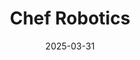 ---  
layout: startup_page  
title: "Chef Robotics"  
id: "chefrobotics.ai"  
permalink: "/chefroboticschefrobotics.ai03312025/"  
website: "https://chefrobotics.ai"  
funding_round: "Series A"  
funding_amount: "$43.1M"  
investors: "Avataar Ventures, Construct Capital, Bloomberg Beta, Promus Ventures, MFV Partners, Interwoven Ventures, HCVC, MaC Venture Capital, Red and Blue Ventures, Tau Partners, Alumni Ventures, Siddhi Capital, BOLD Capital Partners"  
about: "Chef Robotics creates AI-enabled robotic systems for meal assembly, offering a Robotics-as-a-Service (RaaS) solution. Their ChefOS AI platform helps food companies increase production and meet demand, leveraging real-world data to continually improve performance. The company has already produced over 44 million servings."  
markets: "Robotics, AI, Food Technology"  
hq: "San Francisco, California, United States"  
founded_year: "2019"  
linkedin: "https://www.linkedin.com/company/chef-robotics"  
twitter: "https://twitter.com/ChefRobotics"  
instagram: ""  
facebook: "https://www.facebook.com/chefrobotics"  
crunchbase: "https://www.crunchbase.com/organization/chef-robotics?utm_source=linkedin&utm_medium=referral&utm_campaign=linkedin_companies&utm_content=profile_cta_anon&trk=funding_crunchbase"  
pitchbook: "https://pitchbook.com/profiles/company/267022-90"  

date_display: "31-Mar-2025"  
date: "2025-03-31"

# SEO Optimization  
meta_title: "Chef Robotics - Series A Funding ($43.1M)"  
meta_description: "Chef Robotics, Chef Robotics creates AI-enabled robotic systems for meal assembly, offering a Robotics-as-a-Service (RaaS) solution. Their ChefOS AI platform helps f..."  
meta_keywords: "Chef Robotics, Robotics, AI, Food Technology, Series A funding"  
canonical_url: "https://startup.projectstartups.com/chefroboticschefrobotics.ai03312025/"  
---
